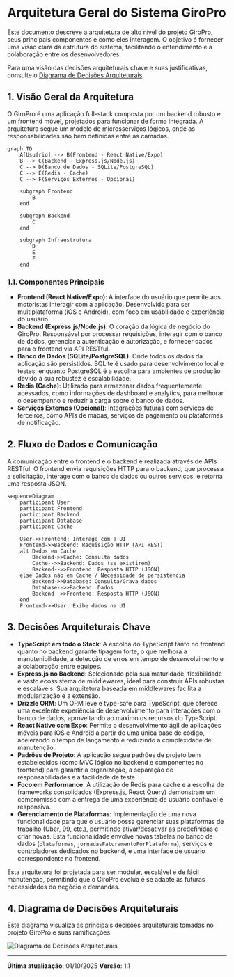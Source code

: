 # Arquitetura Geral do Sistema GiroPro

Este documento descreve a arquitetura de alto nível do projeto GiroPro, seus principais componentes e como eles interagem. O objetivo é fornecer uma visão clara da estrutura do sistema, facilitando o entendimento e a colaboração entre os desenvolvedores.

Para uma visão das decisões arquiteturais chave e suas justificativas, consulte o [Diagrama de Decisões Arquiteturais](./diagrama_decisoes.png).

## 1. Visão Geral da Arquitetura

O GiroPro é uma aplicação full-stack composta por um backend robusto e um frontend móvel, projetados para funcionar de forma integrada. A arquitetura segue um modelo de microsserviços lógicos, onde as responsabilidades são bem definidas entre as camadas.

```mermaid
graph TD
    A[Usuário] --> B(Frontend - React Native/Expo)
    B --> C(Backend - Express.js/Node.js)
    C --> D(Banco de Dados - SQLite/PostgreSQL)
    C --> E(Redis - Cache)
    C --> F(Serviços Externos - Opcional)

    subgraph Frontend
        B
    end

    subgraph Backend
        C
    end

    subgraph Infraestrutura
        D
        E
        F
    end
```

### 1.1. Componentes Principais

*   **Frontend (React Native/Expo)**: A interface do usuário que permite aos motoristas interagir com a aplicação. Desenvolvido para ser multiplataforma (iOS e Android), com foco em usabilidade e experiência do usuário.
*   **Backend (Express.js/Node.js)**: O coração da lógica de negócio do GiroPro. Responsável por processar requisições, interagir com o banco de dados, gerenciar a autenticação e autorização, e fornecer dados para o frontend via API RESTful.
*   **Banco de Dados (SQLite/PostgreSQL)**: Onde todos os dados da aplicação são persistidos. SQLite é usado para desenvolvimento local e testes, enquanto PostgreSQL é a escolha para ambientes de produção devido à sua robustez e escalabilidade.
*   **Redis (Cache)**: Utilizado para armazenar dados frequentemente acessados, como informações de dashboard e analytics, para melhorar o desempenho e reduzir a carga sobre o banco de dados.
*   **Serviços Externos (Opcional)**: Integrações futuras com serviços de terceiros, como APIs de mapas, serviços de pagamento ou plataformas de notificação.

## 2. Fluxo de Dados e Comunicação

A comunicação entre o frontend e o backend é realizada através de APIs RESTful. O frontend envia requisições HTTP para o backend, que processa a solicitação, interage com o banco de dados ou outros serviços, e retorna uma resposta JSON.

```mermaid
sequenceDiagram
    participant User
    participant Frontend
    participant Backend
    participant Database
    participant Cache

    User->>Frontend: Interage com a UI
    Frontend->>Backend: Requisição HTTP (API REST)
    alt Dados em Cache
        Backend->>Cache: Consulta dados
        Cache-->>Backend: Dados (se existirem)
        Backend-->>Frontend: Resposta HTTP (JSON)
    else Dados não em Cache / Necessidade de persistência
        Backend->>Database: Consulta/Grava dados
        Database-->>Backend: Dados
        Backend-->>Frontend: Resposta HTTP (JSON)
    end
    Frontend->>User: Exibe dados na UI
```

## 3. Decisões Arquiteturais Chave

*   **TypeScript em todo o Stack**: A escolha do TypeScript tanto no frontend quanto no backend garante tipagem forte, o que melhora a manutenibilidade, a detecção de erros em tempo de desenvolvimento e a colaboração entre equipes.
*   **Express.js no Backend**: Selecionado pela sua maturidade, flexibilidade e vasto ecossistema de middlewares, ideal para construir APIs robustas e escaláveis. Sua arquitetura baseada em middlewares facilita a modularização e a extensão.
*   **Drizzle ORM**: Um ORM leve e type-safe para TypeScript, que oferece uma excelente experiência de desenvolvimento para interações com o banco de dados, aproveitando ao máximo os recursos do TypeScript.
*   **React Native com Expo**: Permite o desenvolvimento ágil de aplicações móveis para iOS e Android a partir de uma única base de código, acelerando o tempo de lançamento e reduzindo a complexidade de manutenção.
*   **Padrões de Projeto**: A aplicação segue padrões de projeto bem estabelecidos (como MVC lógico no backend e componentes no frontend) para garantir a organização, a separação de responsabilidades e a facilidade de teste.
*   **Foco em Performance**: A utilização de Redis para cache e a escolha de frameworks consolidados (Express.js, React Query) demonstram um compromisso com a entrega de uma experiência de usuário confiável e responsiva.
*   **Gerenciamento de Plataformas**: Implementação de uma nova funcionalidade para que o usuário possa gerenciar suas plataformas de trabalho (Uber, 99, etc.), permitindo ativar/desativar as predefinidas e criar novas. Esta funcionalidade envolve novas tabelas no banco de dados (`plataformas`, `jornadasFaturamentoPorPlataforma`), serviços e controladores dedicados no backend, e uma interface de usuário correspondente no frontend.

Esta arquitetura foi projetada para ser modular, escalável e de fácil manutenção, permitindo que o GiroPro evolua e se adapte às futuras necessidades do negócio e demandas.

## 4. Diagrama de Decisões Arquiteturais

Este diagrama visualiza as principais decisões arquiteturais tomadas no projeto GiroPro e suas ramificações.

![Diagrama de Decisões Arquiteturais](diagrama_decisoes.png)

---

**Última atualização**: 01/10/2025
**Versão**: 1.1

